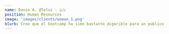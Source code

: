 ```yaml
---
name: Dania A. @Telus - 🇸🇻
position: Human Resources
image: 'images/clients/woman_1.png'
blurb: Creo que el bootcamp ha sido bastante digerible para un publico que no es de developers y estoy muy contenta con lo aprendido.
---
```

